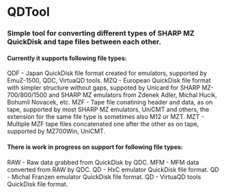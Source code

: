 # QDTool
### Simple tool for converting different types of SHARP MZ QuickDisk and tape files between each other.

#### Currently it supports following file types: 
QDF - Japan QuickDisk file format created for emulators, supported by EmuZ-1500, QDC, VirtuaQD tools. 
MZQ - European QuickDisk file format with simpler structure without gaps, suppoted by Unicard for SHARP MZ-700/800/1500 and SHARP MZ emulators from Zdenek Adler, Michal Hucik, Bohumil Novacek, etc. 
MZF - Tape file conatining header and data, as on tape, supported by most SHARP MZ emulators, UniCMT and others, the extension for the same file type is sometimes also M12 or MZT. 
MZT - Multiple MZF tape files concatenated one after the other as on tape, supported by MZ700Win, UniCMT. 

#### There is work in progress on support for following file types: 
RAW - Raw data grabbed from QuickDisk by QDC. 
MFM - MFM data converted from RAW by QDC. 
QD - HxC emulator QuickDisk file format. 
QD - Michal Franzen emulator QuickDisk file format. 
QD - VirtuaQD tools QuickDisk file format. 
